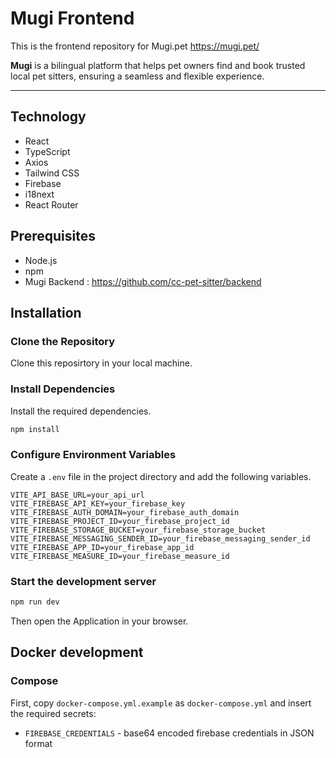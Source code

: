 # Mugi Frontend

This is the frontend repository for Mugi.pet
https://mugi.pet/

**Mugi** is a bilingual platform that helps pet owners find and book trusted local pet sitters, ensuring a seamless and flexible experience.

---

## Technology

- React
- TypeScript
- Axios
- Tailwind CSS
- Firebase
- i18next
- React Router

## Prerequisites

- Node.js
- npm
- Mugi Backend : https://github.com/cc-pet-sitter/backend

## Installation

### Clone the Repository

Clone this reposirtory in your local machine.

### Install Dependencies

Install the required dependencies.

```bash
npm install
```

### Configure Environment Variables

Create a `.env` file in the project directory and add the following variables.

```env
VITE_API_BASE_URL=your_api_url
VITE_FIREBASE_API_KEY=your_firebase_key
VITE_FIREBASE_AUTH_DOMAIN=your_firebase_auth_domain
VITE_FIREBASE_PROJECT_ID=your_firebase_project_id
VITE_FIREBASE_STORAGE_BUCKET=your_firebase_storage_bucket
VITE_FIREBASE_MESSAGING_SENDER_ID=your_firebase_messaging_sender_id
VITE_FIREBASE_APP_ID=your_firebase_app_id
VITE_FIREBASE_MEASURE_ID=your_firebase_measure_id
```

### Start the development server

```bash
npm run dev
```

Then open the Application in your browser.

## Docker development

### Compose

First, copy `docker-compose.yml.example` as `docker-compose.yml` and insert the required secrets:

- `FIREBASE_CREDENTIALS` - base64 encoded firebase credentials in JSON format
